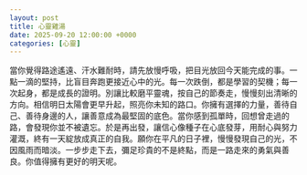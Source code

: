 ```yaml
---
layout: post
title: 心靈雞湯
date: 2025-09-20 12:00:00 +0000
categories: [心靈]
---
```


當你覺得路途遙遠、汗水難耐時，請先放慢呼吸，把目光放回今天能完成的事。一點一滴的堅持，比盲目奔跑更接近心中的光。每一次跌倒，都是學習的契機；每一次起身，都是成長的證明。別讓比較磨平靈魂，按自己的節奏走，慢慢刻出清晰的方向。相信明日太陽會更早升起，照亮你未知的路口。你擁有選擇的力量，善待自己、善待身邊的人，讓善意成為最堅固的底色。當你感到孤單時，回想曾走過的路，會發現你並不被遺忘。於是再出發，讓信心像種子在心底發芽，用耐心與努力灌溉，終有一天綻放成真正的自我。願你在平凡的日子裡，慢慢發現自己的光，不因風雨而暗淡。一步步走下去，彌足珍貴的不是終點，而是一路走來的勇氣與善良。你值得擁有更好的明天呢。
